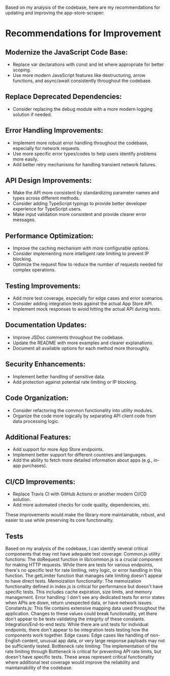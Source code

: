 Based on my analysis of the codebase, here are my recommendations for updating and improving the app-store-scraper:
# Recommendations for Improvement

## Modernize the JavaScript Code Base:
- Replace var declarations with const and let where appropriate for better scoping.
- Use more modern JavaScript features like destructuring, arrow functions, and async/await consistently throughout the codebase.

## Replace Deprecated Dependencies:
- Consider replacing the debug module with a more modern logging solution if needed.

## Error Handling Improvements:
- Implement more robust error handling throughout the codebase, especially for network requests.
- Use more specific error types/codes to help users identify problems more easily.
- Add better retry mechanisms for handling transient network failures.

## API Design Improvements:
- Make the API more consistent by standardizing parameter names and types across different methods.
- Consider adding TypeScript typings to provide better developer experience for TypeScript users.
- Make input validation more consistent and provide clearer error messages.

## Performance Optimization:
- Improve the caching mechanism with more configurable options.
- Consider implementing more intelligent rate limiting to prevent IP blocking.
- Optimize the request flow to reduce the number of requests needed for complex operations.

## Testing Improvements:
- Add more test coverage, especially for edge cases and error scenarios.
- Consider adding integration tests against the actual App Store API.
- Implement mock responses to avoid hitting the actual API during tests.

## Documentation Updates:
- Improve JSDoc comments throughout the codebase.
- Update the README with more examples and clearer explanations.
- Document all available options for each method more thoroughly.

## Security Enhancements:
- Implement better handling of sensitive data.
- Add protection against potential rate limiting or IP blocking.

## Code Organization:
- Consider refactoring the common functionality into utility modules.
- Organize the code more logically by separating API client code from data processing logic.

## Additional Features:
- Add support for more App Store endpoints.
- Implement better support for different countries and languages.
- Add the ability to fetch more detailed information about apps (e.g., in-app purchases).

## CI/CD Improvements:
- Replace Travis CI with GitHub Actions or another modern CI/CD solution.
- Add more automated checks for code quality, dependencies, etc.

These improvements would make the library more maintainable, robust, and easier to use while preserving its core functionality.


## Tests
Based on my analysis of the codebase, I can identify several critical components that may not have adequate test coverage:
Common.js utility functions:
The doRequest function in lib/common.js is a crucial component for making HTTP requests. While there are tests for various endpoints, there's no specific test for rate limiting, retry logic, or error handling in this function.
The getLimiter function that manages rate limiting doesn't appear to have direct tests.
Memoization functionality:
The memoization functionality defined in index.js is critical for performance but doesn't have specific tests. This includes cache expiration, size limits, and memory management.
Error handling:
I don't see any dedicated tests for error states when APIs are down, return unexpected data, or have network issues.
Constants.js:
This file contains extensive mapping data used throughout the application. Changes to these values could break functionality, yet there don't appear to be tests validating the integrity of these constants.
Integration/End-to-end tests:
While there are unit tests for individual endpoints, there don't appear to be integration tests testing how the components work together.
Edge cases:
Edge cases like handling of non-English content, unusual app data, or very large response payloads may not be sufficiently tested.
Bottleneck rate limiting:
The implementation of the rate limiting through Bottleneck is critical for preventing API rate limits, but doesn't have specific tests.
These areas represent critical functionality where additional test coverage would improve the reliability and maintainability of the codebase.